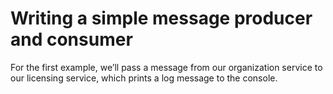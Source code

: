 # Writing a simple message producer and consumer

For the first example, we’ll pass a message from our organization service to our licensing service, which prints a log message to the console.
